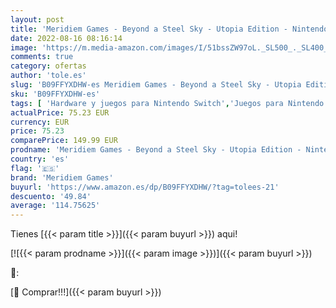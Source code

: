 ```yaml
---
layout: post
title: 'Meridiem Games - Beyond a Steel Sky - Utopia Edition - Nintendo Switch'
date: 2022-08-16 08:16:14
image: 'https://m.media-amazon.com/images/I/51bssZW97oL._SL500_._SL400_.jpg'
comments: true
category: ofertas
author: 'tole.es'
slug: 'B09FFYXDHW-es Meridiem Games - Beyond a Steel Sky - Utopia Edition -...'
sku: 'B09FFYXDHW-es'
tags: [ 'Hardware y juegos para Nintendo Switch','Juegos para Nintendo Switch','Videojuegos','meridiem games','nintendo','🇪🇸', ]
actualPrice: 75.23 EUR
currency: EUR
price: 75.23
comparePrice: 149.99 EUR
prodname: 'Meridiem Games - Beyond a Steel Sky - Utopia Edition - Nintendo Switch'
country: 'es'
flag: '🇪🇸'
brand: 'Meridiem Games'
buyurl: 'https://www.amazon.es/dp/B09FFYXDHW/?tag=tolees-21'
descuento: '49.84'
average: '114.75625'
---
```


Tienes [{{< param title >}}]({{< param buyurl >}}) aqui!

[![{{< param prodname >}}]({{< param image >}})]({{< param buyurl >}})

🔎:


[🛒 Comprar!!!]({{< param buyurl >}})
